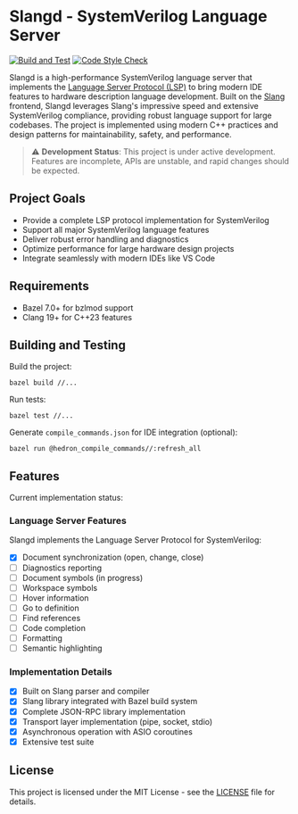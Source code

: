 # Slangd - SystemVerilog Language Server

[![Build and Test](https://github.com/hankhsu1996/slangd/actions/workflows/build.yml/badge.svg)](https://github.com/hankhsu1996/slangd/actions/workflows/build.yml)
[![Code Style Check](https://github.com/hankhsu1996/slangd/actions/workflows/style.yml/badge.svg)](https://github.com/hankhsu1996/slangd/actions/workflows/style.yml)

Slangd is a high-performance SystemVerilog language server that implements the [Language Server Protocol (LSP)](https://microsoft.github.io/language-server-protocol/) to bring modern IDE features to hardware description language development. Built on the [Slang](https://github.com/MikePopoloski/slang) frontend, Slangd leverages Slang's impressive speed and extensive SystemVerilog compliance, providing robust language support for large codebases. The project is implemented using modern C++ practices and design patterns for maintainability, safety, and performance.

> ⚠️ **Development Status**: This project is under active development. Features are incomplete, APIs are unstable, and rapid changes should be expected.

## Project Goals

- Provide a complete LSP protocol implementation for SystemVerilog
- Support all major SystemVerilog language features
- Deliver robust error handling and diagnostics
- Optimize performance for large hardware design projects
- Integrate seamlessly with modern IDEs like VS Code

## Requirements

- Bazel 7.0+ for bzlmod support
- Clang 19+ for C++23 features

## Building and Testing

Build the project:

```
bazel build //...
```

Run tests:

```
bazel test //...
```

Generate `compile_commands.json` for IDE integration (optional):

```
bazel run @hedron_compile_commands//:refresh_all
```

## Features

Current implementation status:

### Language Server Features

Slangd implements the Language Server Protocol for SystemVerilog:

- [x] Document synchronization (open, change, close)
- [ ] Diagnostics reporting
- [ ] Document symbols (in progress)
- [ ] Workspace symbols
- [ ] Hover information
- [ ] Go to definition
- [ ] Find references
- [ ] Code completion
- [ ] Formatting
- [ ] Semantic highlighting

### Implementation Details

- [x] Built on Slang parser and compiler
- [x] Slang library integrated with Bazel build system
- [x] Complete JSON-RPC library implementation
- [x] Transport layer implementation (pipe, socket, stdio)
- [x] Asynchronous operation with ASIO coroutines
- [x] Extensive test suite

## License

This project is licensed under the MIT License - see the [LICENSE](LICENSE) file for details.
